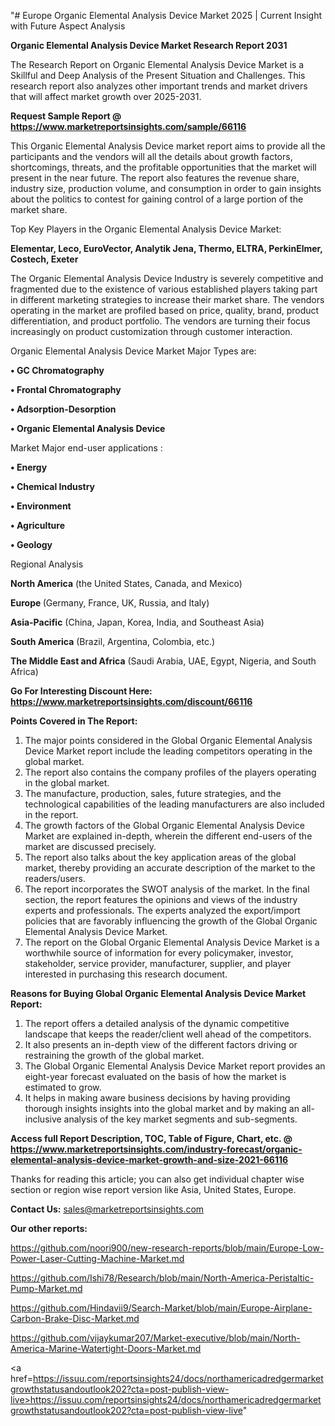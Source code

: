 "# Europe Organic Elemental Analysis Device Market 2025 | Current Insight with Future Aspect Analysis

<strong>Organic Elemental Analysis Device Market Research Report 2031</strong>

The Research Report on Organic Elemental Analysis Device Market is a Skillful and Deep Analysis of the Present Situation and Challenges. This research report also analyzes other important trends and market drivers that will affect market growth over 2025-2031.

<strong>Request Sample Report @ <a href=https://www.marketreportsinsights.com/sample/66116>https://www.marketreportsinsights.com/sample/66116</a></strong>

This Organic Elemental Analysis Device market report aims to provide all the participants and the vendors will all the details about growth factors, shortcomings, threats, and the profitable opportunities that the market will present in the near future. The report also features the revenue share, industry size, production volume, and consumption in order to gain insights about the politics to contest for gaining control of a large portion of the market share.

Top Key Players in the Organic Elemental Analysis Device Market:

<strong>Elementar, Leco, EuroVector, Analytik Jena, Thermo, ELTRA, PerkinElmer, Costech, Exeter</strong>

The Organic Elemental Analysis Device Industry is severely competitive and fragmented due to the existence of various established players taking part in different marketing strategies to increase their market share. The vendors operating in the market are profiled based on price, quality, brand, product differentiation, and product portfolio. The vendors are turning their focus increasingly on product customization through customer interaction.

Organic Elemental Analysis Device Market Major Types are:

<strong>• GC Chromatography

• Frontal Chromatography

• Adsorption-Desorption

• Organic Elemental Analysis Device</strong>

Market Major end-user applications :

<strong>• Energy

• Chemical Industry

• Environment

• Agriculture

• Geology</strong>

Regional Analysis

</u><strong><b>North America</b></strong> (the United States, Canada, and Mexico)

<strong><b>Europe </b></strong>(Germany, France, UK, Russia, and Italy)

<strong><b>Asia-Pacific</b></strong> (China, Japan, Korea, India, and Southeast Asia)

<strong><b>South America</b></strong> (Brazil, Argentina, Colombia, etc.)

<strong><b>The Middle East and Africa</b></strong> (Saudi Arabia, UAE, Egypt, Nigeria, and South Africa)

<strong>Go For Interesting Discount Here: <a href=https://www.marketreportsinsights.com/discount/66116>https://www.marketreportsinsights.com/discount/66116</a></strong>

<strong>Points Covered in The Report:</strong>
<ol>
  <li>The major points considered in the Global Organic Elemental Analysis Device Market report include the leading competitors operating in the global market.</li>
  <li>The report also contains the company profiles of the players operating in the global market.</li>
  <li>The manufacture, production, sales, future strategies, and the technological capabilities of the leading manufacturers are also included in the report.</li>
  <li>The growth factors of the Global Organic Elemental Analysis Device Market are explained in-depth, wherein the different end-users of the market are discussed precisely.</li>
  <li>The report also talks about the key application areas of the global market, thereby providing an accurate description of the market to the readers/users.</li>
  <li>The report incorporates the SWOT analysis of the market. In the final section, the report features the opinions and views of the industry experts and professionals. The experts analyzed the export/import policies that are favorably influencing the growth of the Global Organic Elemental Analysis Device Market.</li>
  <li>The report on the Global Organic Elemental Analysis Device Market is a worthwhile source of information for every policymaker, investor, stakeholder, service provider, manufacturer, supplier, and player interested in purchasing this research document.</li>
</ol>
<strong>Reasons for Buying Global Organic Elemental Analysis Device Market Report:</strong>

<ol>
  <li>The report offers a detailed analysis of the dynamic competitive landscape that keeps the reader/client well ahead of the competitors.</li>
  <li>It also presents an in-depth view of the different factors driving or restraining the growth of the global market.</li>
  <li>The Global Organic Elemental Analysis Device Market report provides an eight-year forecast evaluated on the basis of how the market is estimated to grow.</li>
  <li>It helps in making aware business decisions by having providing thorough insights insights into the global market and by making an all-inclusive analysis of the key market segments and sub-segments.</li>
</ol>
<strong>Access full Report Description, TOC, Table of Figure, Chart, etc. @ <a href=https://www.marketreportsinsights.com/industry-forecast/organic-elemental-analysis-device-market-growth-and-size-2021-66116>https://www.marketreportsinsights.com/industry-forecast/organic-elemental-analysis-device-market-growth-and-size-2021-66116</a></strong>


Thanks for reading this article; you can also get individual chapter wise section or region wise report version like Asia, United States, Europe.

<strong>Contact Us:</strong>
sales@marketreportsinsights.com

<strong>Our other reports:</strong>

<a href=https://github.com/noori900/new-research-reports/blob/main/Europe-Low-Power-Laser-Cutting-Machine-Market.md>https://github.com/noori900/new-research-reports/blob/main/Europe-Low-Power-Laser-Cutting-Machine-Market.md</a>

<a href=https://github.com/Ishi78/Research/blob/main/North-America-Peristaltic-Pump-Market.md>https://github.com/Ishi78/Research/blob/main/North-America-Peristaltic-Pump-Market.md</a>

<a href=https://github.com/Hindavii9/Search-Market/blob/main/Europe-Airplane-Carbon-Brake-Disc-Market.md>https://github.com/Hindavii9/Search-Market/blob/main/Europe-Airplane-Carbon-Brake-Disc-Market.md</a>

<a href=https://github.com/vijaykumar207/Market-executive/blob/main/North-America-Marine-Watertight-Doors-Market.md>https://github.com/vijaykumar207/Market-executive/blob/main/North-America-Marine-Watertight-Doors-Market.md</a>

<a href=https://issuu.com/reportsinsights24/docs/northamericadredgermarketgrowthstatusandoutlook202?cta=post-publish-view-live>https://issuu.com/reportsinsights24/docs/northamericadredgermarketgrowthstatusandoutlook202?cta=post-publish-view-live</a>"
